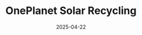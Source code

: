 ---  
layout: startup_page  
title: "OnePlanet Solar Recycling"  
id: "1planetrecycling.com"  
permalink: "/oneplanetsolarrecycling1planetrecycling.com04222025/"  
website: "https://www.1planetrecycling.com/"  
funding_round: "Seed"  
funding_amount: "$7M"  
investors: "Khasma Capital"  
about: "OnePlanet Solar Recycling is an advanced materials recovery processor specializing in end-of-life solar panels. They are developing a large-scale recycling facility to process solar panels, recovering valuable materials like silicon, aluminum, and copper, and reducing landfill waste. This supports the circular economy and U.S. clean energy buildout."  
markets: "Cleantech, Recycling, Renewable Energy, Alternative Energy Equipment"  
hq: "Jacksonville, Florida, United States"  
founded_year: "2023"  
linkedin: "https://www.linkedin.com/company/oneplanet-solar-recycling"  
twitter: ""  
instagram: ""  
facebook: ""  
crunchbase: ""  
pitchbook: "https://pitchbook.com/profiles/company/553187-62"  

date_display: "22-Apr-2025"  
date: "2025-04-22"

# SEO Optimization  
meta_title: "OnePlanet Solar Recycling - Seed Funding ($7M)"  
meta_description: "OnePlanet Solar Recycling, OnePlanet Solar Recycling is an advanced materials recovery processor specializing in end-of-life solar panels. They are developing a large-scale recy..."  
meta_keywords: "OnePlanet Solar Recycling, Cleantech, Recycling, Renewable Energy, Alternative Energy Equipment, Seed funding"  
canonical_url: "https://startup.projectstartups.com/oneplanetsolarrecycling1planetrecycling.com04222025/"  
---